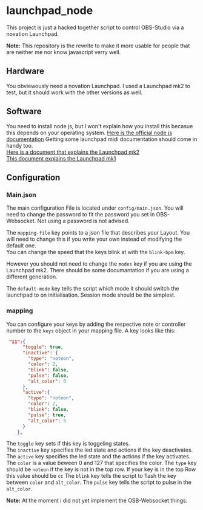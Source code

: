 # launchpad_node

This project is just a hacked together script to control OBS-Studio via a novation Launchpad.

__Note:__ This repository is the rewrite to make it more usable for people that are neither me nor know javascript verry well.

## Hardware

You obviewously need a novation Launchpad.
I used a Launchpad mk2 to test, but it should work with the other versions as well.

## Software

You need to install node js, but I won't explain how you install this becasue this depends on your operating system.
[Here is the official node js documentation](https://nodejs.org/en/download/)
Getting some launchpad midi documentation should come in handy too.  
[Here is a document that explains the Launchpad mk2](https://d2xhy469pqj8rc.cloudfront.net/sites/default/files/novation/downloads/10529/launchpad-mk2-programmers-reference-guide-v1-02.pdf)  
[This document explains the Launchpad mk1](https://d2xhy469pqj8rc.cloudfront.net/sites/default/files/novation/downloads/4080/launchpad-programmers-reference.pdf)

## Configuration

### Main.json

The main configuration File is located under `config/main.json`.
You will need to change the password to fit the password you set in OBS-Websocket. Not using a password is not advised.  

The `mapping-file` key points to a json file that describes your Layout. You will need to change this if you write your own instead of modifying the default one.  
You can change the speed that the keys blink at with the `blink-bpm` key.

However you should not need to change the `modes` key if you are using the Launchpad mk2. There should be some documantation if you are using a different generation.

The `default-mode` key tells the script which mode it should switch the launchpad to on initialisation. Session mode should be the simplest.

### mapping

You can configure your keys by adding the respective note or controller number to the `keys` object in your mapping file.
A key looks like this: 

```json
 "11":{
      "toggle": true,
      "inactive": {
        "type": "noteon",
        "color": 2,
        "blink": false,
        "pulse": false,
        "alt_color": 0
      },
      "active":{
        "type": "noteon",
        "color": 2,
        "blink": false,
        "pulse": true,
        "alt_color": 5
      }
    },
```

The `toggle` key sets if this key is toggeling states.  
The `inactive` key specifies the led state and actions if the key deactivates.
The `active` key specifies the led state and the actions if the key activates.  
The `color` is a value beween 0 and 127 that specifies the color. 
The `type` key should be `noteon` if the key is not in the top row. If your key is in the top Row this value should be `cc`
The `blink` key tells the script to flash the key between `color` and `alt_color`.
The `pulse` key tells the script to pulse in the `alt_color`.

__Note:__ At the moment i did not yet implement the OSB-Websocket things.